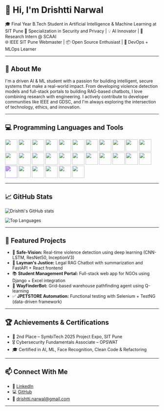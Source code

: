 # 👋 Hi, I'm Drishtti Narwal

🎓 Final Year B.Tech Student in Artificial Intelligence & Machine Learning at SIT Pune 
🔐 Specialization in Security and Privacy | 💡 AI Innovator | 🧠 Research Intern @ SCAAI  
🌐 IEEE SIT Pune Webmaster | 📦 Open Source Enthusiast | 🎯 DevOps + MLOps Learner

---

## 🧠 About Me

I'm a driven AI & ML student with a passion for building intelligent, secure systems that make a real-world impact. From developing violence detection models and full-stack portals to building RAG-based chatbots, I love combining research with engineering. I actively contribute to developer communities like IEEE and GDSC, and I'm always exploring the intersection of technology, ethics, and innovation.

---

## 💻 Programming Languages and Tools

<p align="left">
  <!-- Languages -->
  <img src="https://cdn.jsdelivr.net/gh/devicons/devicon/icons/python/python-original.svg" width="40"/>
  <img src="https://cdn.jsdelivr.net/gh/devicons/devicon/icons/java/java-original.svg" width="40"/>
  <img src="https://cdn.jsdelivr.net/gh/devicons/devicon/icons/c/c-original.svg" width="40"/>
  <img src="https://cdn.jsdelivr.net/gh/devicons/devicon/icons/javascript/javascript-original.svg" width="40"/>
  <img src="https://cdn.jsdelivr.net/gh/devicons/devicon/icons/typescript/typescript-original.svg" width="40"/>
  <img src="https://cdn.jsdelivr.net/gh/devicons/devicon/icons/mysql/mysql-original.svg" width="40"/>

  <!-- Web & Frameworks -->
  <img src="https://cdn.jsdelivr.net/gh/devicons/devicon/icons/html5/html5-original.svg" width="40"/>
  <img src="https://cdn.jsdelivr.net/gh/devicons/devicon/icons/css3/css3-original.svg" width="40"/>
  <img src="https://cdn.jsdelivr.net/gh/devicons/devicon/icons/react/react-original.svg" width="40"/>
  <img src="https://cdn.jsdelivr.net/gh/devicons/devicon/icons/nextjs/nextjs-original.svg" width="40"/>
  <img src="https://cdn.jsdelivr.net/gh/devicons/devicon/icons/django/django-plain.svg" width="40"/>
  <img src="https://cdn.jsdelivr.net/gh/devicons/devicon/icons/flask/flask-original.svg" width="40"/>
  <img src="https://cdn.jsdelivr.net/gh/devicons/devicon/icons/flutter/flutter-original.svg" width="40"/>
  <img src="https://cdn.jsdelivr.net/gh/devicons/devicon/icons/tailwindcss/tailwindcss-plain.svg" width="40"/>

  <!-- ML / Data -->
  <img src="https://cdn.jsdelivr.net/gh/devicons/devicon/icons/tensorflow/tensorflow-original.svg" width="40"/>
  <img src="https://cdn.jsdelivr.net/gh/devicons/devicon/icons/pytorch/pytorch-original.svg" width="40"/>
  <img src="https://cdn.jsdelivr.net/gh/devicons/devicon/icons/opencv/opencv-original.svg" width="40"/>
  <img src="https://cdn.jsdelivr.net/gh/devicons/devicon/icons/numpy/numpy-original.svg" width="40"/>
  <img src="https://cdn.jsdelivr.net/gh/devicons/devicon/icons/pandas/pandas-original.svg" width="40"/>

  <!-- MERN Stack -->
  <img src="https://cdn.jsdelivr.net/gh/devicons/devicon/icons/mongodb/mongodb-original.svg" width="40"/>
  <img src="https://cdn.jsdelivr.net/gh/devicons/devicon/icons/express/express-original.svg" width="40"/>
  <img src="https://cdn.jsdelivr.net/gh/devicons/devicon/icons/nodejs/nodejs-original.svg" width="40"/>

  <!-- Cloud & DevOps -->
  <img src="https://cdn.jsdelivr.net/gh/simple-icons/simple-icons/icons/amazonaws.svg" width="40" style="filter: invert(11%) sepia(65%) saturate(1097%) hue-rotate(197deg) brightness(92%) contrast(89%)"/>
  <img src="https://cdn.jsdelivr.net/gh/devicons/devicon/icons/docker/docker-original.svg" width="40"/>
  <img src="https://cdn.jsdelivr.net/gh/devicons/devicon/icons/kubernetes/kubernetes-plain.svg" width="40"/>
  <img src="https://cdn.jsdelivr.net/gh/devicons/devicon/icons/git/git-original.svg" width="40"/>
  <img src="https://cdn.jsdelivr.net/gh/devicons/devicon/icons/selenium/selenium-original.svg" width="40"/>
  <img src="https://cdn.jsdelivr.net/gh/devicons/devicon/icons/github/github-original.svg" width="40"/>
</p>

---

## 📈 GitHub Stats

![Drishtti's GitHub stats](https://github-readme-stats.vercel.app/api?username=DrishttiNarwal&show_icons=true&theme=tokyonight)

![Top Languages](https://github-readme-stats.vercel.app/api/top-langs/?username=DrishttiNarwal&layout=compact&theme=tokyonight)

---

## 🚀 Featured Projects

- 🎯 **Safe-Vision:** Real-time violence detection using deep learning (CNN-LSTM, ResNet50, InceptionV3)
- 🧾 **Layman's Justice:** Legal RAG Chatbot with summarization and FastAPI + React frontend
- 📚 **Student Management Portal:** Full-stack web app for NGOs using Django + Excel integration
- 🤖 **WayFinderBot:** Grid-based warehouse pathfinding agent using Q-learning
- ✅ **JPETSTORE Automation:** Functional testing with Selenium + TestNG (data-driven framework)

---

## 🏆 Achievements & Certifications

- 🥈 2nd Place – SymbiTech 2025 Project Expo, SIT Pune  
- 🎖️ Cybersecurity Fundamentals Associate – OPSWAT  
- 🎓 Certified in AI, ML, Face Recognition, Clean Code & Refactoring  

---

## 📫 Connect With Me

- 💼 [LinkedIn](https://www.linkedin.com/in/drishtti03/)  
- 💻 [GitHub](https://github.com/DrishttiNarwal)  
- 📧 drishtti.narwal@gmail.com  
---